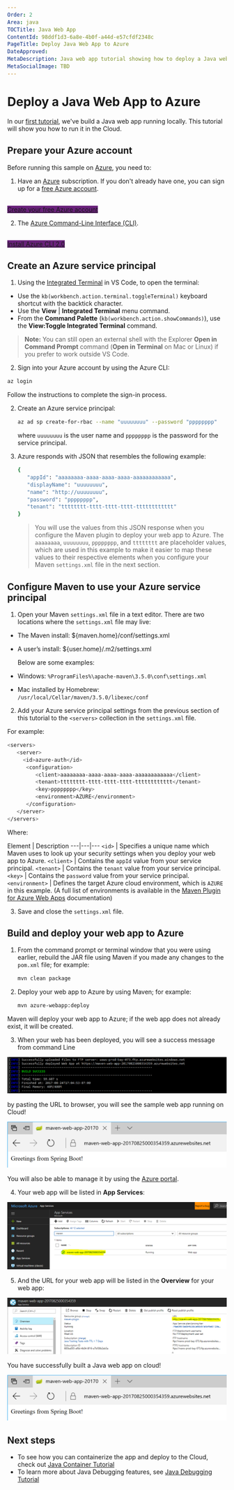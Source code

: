 ```yaml
---
Order: 2
Area: java
TOCTitle: Java Web App
ContentId: 98ddf1d3-6a8e-4b0f-a44d-e57cfdf2348c
PageTitle: Deploy Java Web App to Azure
DateApproved:
MetaDescription: Java web app tutorial showing how to deploy a Java web app to Azure
MetaSocialImage: TBD
---
```

# Deploy a Java Web App to Azure

In our [first tutorial](/docs/java/java-tutorial.md), we've build a Java web app running locally. This tutorial will show you how to run it in the Cloud.

## Prepare your Azure account

Before running this sample on [Azure](http://www.azure.com), you need to:

1. Have an [Azure](http://www.azure.com) subscription. If you don't already have one, you can sign up for a [free Azure account](https://azure.microsoft.com/pricing/free-trial/).

<br>
<a class="tutorial-next-btn" href="https://azure.microsoft.com/pricing/free-trial/" target="_blank" style="background-color:#68217A">Create your free Azure account</a>
<br>

2. The [Azure Command-Line Interface (CLI)](https://docs.microsoft.com/cli/azure/overview).

<br>
<a class="tutorial-next-btn" href="https://docs.microsoft.com//cli/azure/install-azure-cli" target="_blank" style="background-color:#68217A">Install Azure CLI 2.0</a>
<br>

[comment]: <> (Replace it with using App Service Extension once Java support is ready)

## Create an Azure service principal

1. Using the [Integrated Terminal](/docs/editor/integrated-terminal.md) in VS Code, to open the terminal:

* Use the `kb(workbench.action.terminal.toggleTerminal)` keyboard shortcut with the backtick character.
* Use the **View** | **Integrated Terminal** menu command.
* From the **Command Palette** (`kb(workbench.action.showCommands)`), use the **View:Toggle Integrated Terminal** command.

> **Note:** You can still open an external shell with the Explorer **Open in Command Prompt** command (**Open in Terminal** on Mac or Linux) if you prefer to work outside VS Code.

2. Sign into your Azure account by using the Azure CLI:

  ```bash
  az login
  ```

   Follow the instructions to complete the sign-in process.

2. Create an Azure service principal:

   ```bash
   az ad sp create-for-rbac --name "uuuuuuuu" --password "pppppppp"
   ```

   where `uuuuuuuu` is the user name and `pppppppp` is the password for the service principal.

3. Azure responds with JSON that resembles the following example:

   ```bash
   {
      "appId": "aaaaaaaa-aaaa-aaaa-aaaa-aaaaaaaaaaaa",
      "displayName": "uuuuuuuu",
      "name": "http://uuuuuuuu",
      "password": "pppppppp",
      "tenant": "tttttttt-tttt-tttt-tttt-tttttttttttt"
   }
   ```

   > You will use the values from this JSON response when you configure the Maven plugin to deploy your web app to Azure. The `aaaaaaaa`, `uuuuuuuu`, `pppppppp`, and `tttttttt` are placeholder values, which are used in this example to make it easier to map these values to their respective elements when you configure your Maven `settings.xml` file in the next section.

## Configure Maven to use your Azure service principal

1. Open your Maven `settings.xml` file in a text editor. There are two locations where the `settings.xml` file may live:

  * The Maven install: ${maven.home}/conf/settings.xml
  * A user’s install: ${user.home}/.m2/settings.xml

    Below are some examples:

  * Windows: `%ProgramFiles%\apache-maven\3.5.0\conf\settings.xml`
  * Mac installed by Homebrew: `/usr/local/Cellar/maven/3.5.0/libexec/conf`

2. Add your Azure service principal settings from the previous section of this tutorial to the `<servers>` collection in the `settings.xml` file.

  For example:

   ```bash
   <servers>
      <server>
        <id>azure-auth</id>
         <configuration>
            <client>aaaaaaaa-aaaa-aaaa-aaaa-aaaaaaaaaaaa</client>
            <tenant>tttttttt-tttt-tttt-tttt-tttttttttttt</tenant>
            <key>pppppppp</key>
            <environment>AZURE</environment>
         </configuration>
      </server>
   </servers>
   ```

   Where:

   Element | Description
   ---|---|---
   `<id>` | Specifies a unique name which Maven uses to look up your security settings when you deploy your web app to Azure.
   `<client>` | Contains the `appId` value from your service principal.
   `<tenant>` | Contains the `tenant` value from your service principal.
   `<key>` | Contains the `password` value from your service principal.
   `<environment>` | Defines the target Azure cloud environment, which is `AZURE` in this example. (A full list of environments is available in the [Maven Plugin for Azure Web Apps](TBD) documentation)

3. Save and close the `settings.xml` file.

## Build and deploy your web app to Azure

1. From the command prompt or terminal window that you were using earlier, rebuild the JAR file using Maven if you made any changes to the `pom.xml` file; for example:

   ```bash
   mvn clean package
   ```

2. Deploy your web app to Azure by using Maven; for example:

   ```bash
   mvn azure-webapp:deploy
   ```

Maven will deploy your web app to Azure; if the web app does not already exist, it will be created.

3. When your web has been deployed, you will see a success message from command Line

![Deploy Success](images/java-webapp/deploy-success.png)

by pasting the URL to browser, you will see the sample web app running on Cloud!

![Greeting Cloud](images/java-webapp/greeting-cloud.png)

You will also be able to manage it by using the [Azure portal](https://portal.azure.com/).

4. Your web app will be listed in **App Services**:

![App Service View](images/AppServiceView.png)

5. And the URL for your web app will be listed in the **Overview** for your web app:

![Overview](images/Overview.png)

You have successfully built a Java web app on cloud!

![Greeting Cloud](images/java-webapp/greeting-cloud.png)

## Next steps

* To see how you can containerize the app and deploy to the Cloud, check out [Java Container Tutorial](/docs/java/java-container.md)
* To learn more about Java Debugging features, see [Java Debugging Tutorial](/docs/java/java-debugging.md)
